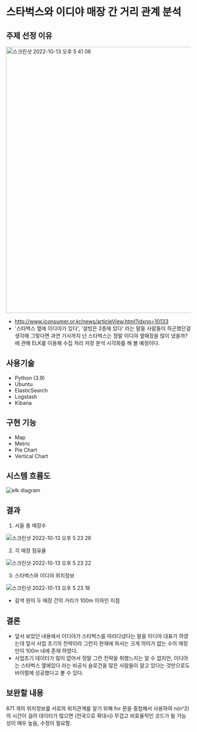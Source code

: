 # 스타벅스와 이디야 매장 간 거리 관계 분석

## 주제 선정 이유

<img width="725" alt="스크린샷 2022-10-13 오후 5 41 06" src="https://user-images.githubusercontent.com/76437951/195547455-1bed6518-08df-42c0-ad73-f1058ce6d11e.png">

- http://www.iconsumer.or.kr/news/articleView.html?idxno=10133 
- '스타벅스 옆에 이디야가 있다', '설빙은 2층에 있다' 라는 말을 사람들이 하곤했던걸 생각해 그렇다면 과연 기사까지 난 스타벅스는 정말 이디야 옆매장을 많이 냈을까? 에 관해 ELK를 이용해 수집 처리 저장 분석 시각화를 해 볼 예정이다.

## 사용기술
- Python (3.9)
- Ubuntu
- ElasticSearch
- Logstash
- Kibana

## 구현 기능
- Map
- Metric
- Pie Chart
- Vertical Chart

## 시스템 흐름도

![elk diagram](https://user-images.githubusercontent.com/76437951/195549246-c70b1cce-63a5-4e07-be48-f0aed2794c4c.png)

## 결과
1. 서울 총 매장수 

![스크린샷 2022-10-13 오후 5 23 26](https://user-images.githubusercontent.com/76437951/195546020-2aed5bce-4656-4587-8b27-317b7f983a51.png)

2. 각 매장 점유율

![스크린샷 2022-10-13 오후 5 23 22](https://user-images.githubusercontent.com/76437951/195546140-151772a9-c166-4e3a-bf62-9b7896e1117f.png)

3. 스타벅스와 이디야 위치정보 

![스크린샷 2022-10-13 오후 5 23 18](https://user-images.githubusercontent.com/76437951/195546297-30789f56-f290-4837-be13-de19908bf42c.png)

- 갈색 원이 두 매장 간의 거리가 100m 이하인 지점

## 결론
- 앞서 보았던 내용에서 이디야가 스타벅스를 따라다녔다는 말을 이디야 대표가 하였는데 앞서 사업 초기의 전략이라 그런지 현재에 와서는 크게 의미가 없는 수의 매장만이 100m 내에 존재 하였다.
- 사업초기 데이터가 많이 없어서 정말 그런 전략을 취했느지는 알 수 없지만, 이디야는 스타벅스 옆에있다 라는 비공식 슬로건을 많은 사람들이 알고 있다는 것만으로도 바이럴에 성공했다고 볼 수 있다.

## 보완할 내용
871 개의 위치정보를 서로의 위치관계를 알기 위해 for 문을 중첩해서 사용하여 n(n^2) 의 시간이 걸려 데이터가 많으면 (전국으로 확대시) 무겁고 비효율적인 코드가 될 가능성이 매우 높음, 수정이 필요함.

